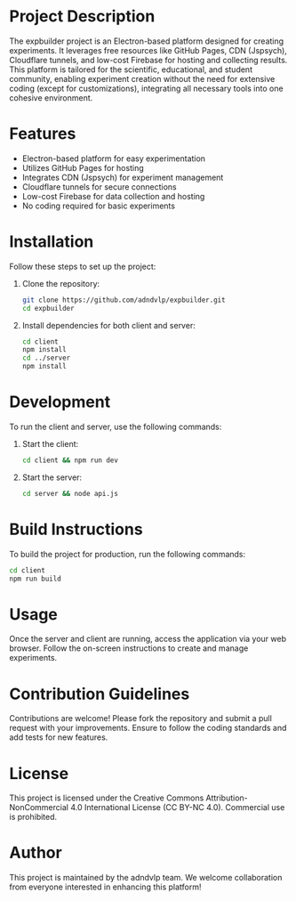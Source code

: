 # Project Description

The expbuilder project is an Electron-based platform designed for creating experiments. It leverages free resources like GitHub Pages, CDN (Jspsych), Cloudflare tunnels, and low-cost Firebase for hosting and collecting results. This platform is tailored for the scientific, educational, and student community, enabling experiment creation without the need for extensive coding (except for customizations), integrating all necessary tools into one cohesive environment.

# Features
- Electron-based platform for easy experimentation
- Utilizes GitHub Pages for hosting
- Integrates CDN (Jspsych) for experiment management
- Cloudflare tunnels for secure connections
- Low-cost Firebase for data collection and hosting
- No coding required for basic experiments

# Installation
Follow these steps to set up the project:
1. Clone the repository:
   ```bash
   git clone https://github.com/adndvlp/expbuilder.git
   cd expbuilder
   ```
2. Install dependencies for both client and server:
   ```bash
   cd client
   npm install
   cd ../server
   npm install
   ```

# Development
To run the client and server, use the following commands:

1. Start the client:
   ```bash
   cd client && npm run dev
   ```
2. Start the server:
   ```bash
   cd server && node api.js
   ```

# Build Instructions
To build the project for production, run the following commands:
```bash
cd client
npm run build
```  

# Usage
Once the server and client are running, access the application via your web browser. Follow the on-screen instructions to create and manage experiments.

# Contribution Guidelines
Contributions are welcome! Please fork the repository and submit a pull request with your improvements. Ensure to follow the coding standards and add tests for new features.

# License
This project is licensed under the Creative Commons Attribution-NonCommercial 4.0 International License (CC BY-NC 4.0). Commercial use is prohibited.

# Author
This project is maintained by the adndvlp team. We welcome collaboration from everyone interested in enhancing this platform!